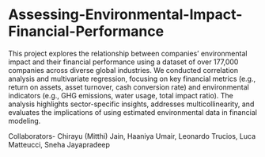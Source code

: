 # Assessing-Environmental-Impact-Financial-Performance
This project explores the relationship between companies’ environmental impact and their financial performance using a dataset of over 177,000 companies across diverse global industries. We conducted correlation analysis and multivariate regression, focusing on key financial metrics (e.g., return on assets, asset turnover, cash conversion rate) and environmental indicators (e.g., GHG emissions, water usage, total impact ratio). The analysis highlights sector-specific insights, addresses multicollinearity, and evaluates the implications of using estimated environmental data in financial modeling.

Collaborators- Chirayu (Mitthi) Jain, Haaniya Umair, Leonardo Trucios, Luca Matteucci, Sneha Jayapradeep
